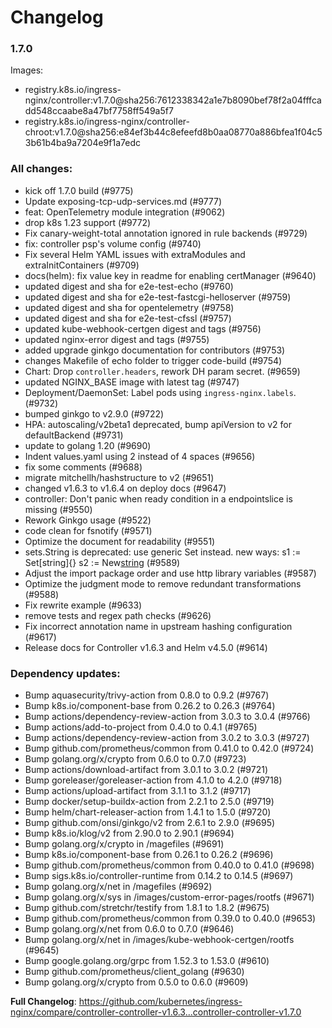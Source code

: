 # Changelog

### 1.7.0

Images:

* registry.k8s.io/ingress-nginx/controller:v1.7.0@sha256:7612338342a1e7b8090bef78f2a04fffcadd548ccaabe8a47bf7758ff549a5f7
* registry.k8s.io/ingress-nginx/controller-chroot:v1.7.0@sha256:e84ef3b44c8efeefd8b0aa08770a886bfea1f04c53b61b4ba9a7204e9f1a7edc

### All changes:

* kick off 1.7.0 build (#9775)
* Update exposing-tcp-udp-services.md (#9777)
* feat: OpenTelemetry module integration (#9062)
* drop k8s 1.23 support (#9772)
* Fix canary-weight-total annotation ignored in rule backends (#9729)
* fix: controller psp's volume config (#9740)
* Fix several Helm YAML issues with extraModules and extraInitContainers (#9709)
* docs(helm): fix value key in readme for enabling certManager (#9640)
* updated digest and sha for e2e-test-echo (#9760)
* updated digest and sha for e2e-test-fastcgi-helloserver (#9759)
* updated digest and sha for opentelemetry (#9758)
* updated digest and sha for e2e-test-cfssl (#9757)
* updated kube-webhook-certgen digest and tags (#9756)
* updated nginx-error digest and tags (#9755)
* added upgrade ginkgo documentation for contributors (#9753)
* changes Makefile of echo folder to trigger code-build (#9754)
* Chart: Drop `controller.headers`, rework DH param secret. (#9659)
* updated NGINX_BASE image with latest tag (#9747)
* Deployment/DaemonSet: Label pods using `ingress-nginx.labels`. (#9732)
* bumped ginkgo to v2.9.0 (#9722)
* HPA: autoscaling/v2beta1 deprecated, bump apiVersion to v2 for defaultBackend (#9731)
* update to golang 1.20 (#9690)
* Indent values.yaml using 2 instead of 4 spaces (#9656)
* fix some comments (#9688)
* migrate mitchellh/hashstructure to v2 (#9651)
* changed v1.6.3 to v1.6.4 on deploy docs (#9647)
* controller: Don't panic when ready condition in a endpointslice is missing (#9550)
* Rework Ginkgo usage (#9522)
* code clean for fsnotify (#9571)
* Optimize the document for readability (#9551)
* sets.String is deprecated: use generic Set instead. new ways: s1 := Set[string]{} s2 := New[string]() (#9589)
* Adjust the import package order and use http library variables (#9587)
* Optimize the judgment mode to remove redundant transformations (#9588)
* Fix rewrite example (#9633)
* remove tests and regex path checks (#9626)
* Fix incorrect annotation name in upstream hashing configuration (#9617)
* Release docs for Controller v1.6.3 and Helm v4.5.0 (#9614)

### Dependency updates:

* Bump aquasecurity/trivy-action from 0.8.0 to 0.9.2 (#9767)
* Bump k8s.io/component-base from 0.26.2 to 0.26.3 (#9764)
* Bump actions/dependency-review-action from 3.0.3 to 3.0.4 (#9766)
* Bump actions/add-to-project from 0.4.0 to 0.4.1 (#9765)
* Bump actions/dependency-review-action from 3.0.2 to 3.0.3 (#9727)
* Bump github.com/prometheus/common from 0.41.0 to 0.42.0 (#9724)
* Bump golang.org/x/crypto from 0.6.0 to 0.7.0 (#9723)
* Bump actions/download-artifact from 3.0.1 to 3.0.2 (#9721)
* Bump goreleaser/goreleaser-action from 4.1.0 to 4.2.0 (#9718)
* Bump actions/upload-artifact from 3.1.1 to 3.1.2 (#9717)
* Bump docker/setup-buildx-action from 2.2.1 to 2.5.0 (#9719)
* Bump helm/chart-releaser-action from 1.4.1 to 1.5.0 (#9720)
* Bump github.com/onsi/ginkgo/v2 from 2.6.1 to 2.9.0 (#9695)
* Bump k8s.io/klog/v2 from 2.90.0 to 2.90.1 (#9694)
* Bump golang.org/x/crypto in /magefiles (#9691)
* Bump k8s.io/component-base from 0.26.1 to 0.26.2 (#9696)
* Bump github.com/prometheus/common from 0.40.0 to 0.41.0 (#9698)
* Bump sigs.k8s.io/controller-runtime from 0.14.2 to 0.14.5 (#9697)
* Bump golang.org/x/net in /magefiles (#9692)
* Bump golang.org/x/sys in /images/custom-error-pages/rootfs (#9671)
* Bump github.com/stretchr/testify from 1.8.1 to 1.8.2 (#9675)
* Bump github.com/prometheus/common from 0.39.0 to 0.40.0 (#9653)
* Bump golang.org/x/net from 0.6.0 to 0.7.0 (#9646)
* Bump golang.org/x/net in /images/kube-webhook-certgen/rootfs (#9645)
* Bump google.golang.org/grpc from 1.52.3 to 1.53.0 (#9610)
* Bump github.com/prometheus/client_golang (#9630)
* Bump golang.org/x/crypto from 0.5.0 to 0.6.0 (#9609)

**Full Changelog**: https://github.com/kubernetes/ingress-nginx/compare/controller-controller-v1.6.3...controller-controller-v1.7.0
